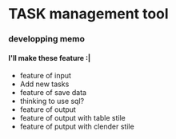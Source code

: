 # TASK management tool

### developping memo
#### I'll make these feature :|
- feature of input
 - Add new tasks
- feature of save data
 - thinking to use sql?
- feature of output
 - feature of output with table stile
 - feature of putput with clender stile
